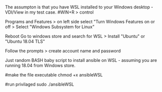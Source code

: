 The assumpton is that you have WSL installed to your Windows desktop - VDI/View in my test case.
#WIN+R > control

Programs and Features > on left side select "Turn Windows Features on or off > Select "Windows Subsystem for Linux"

Reboot
Go to windows store and search for WSL > Install "Ubuntu" or "Ubuntu 18.04 TLS"

Follow the prompts > create account name and password





Just random BASH baby script to install ansible on WSL - assuming you are running 18.04 from Windows store.

#make the file executable
chmod +x ansibleWSL

#run privilaged
sudo ./ansibleWSL
